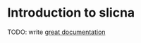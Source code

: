 # Introduction to slicna

TODO: write [great documentation](http://jacobian.org/writing/great-documentation/what-to-write/)
